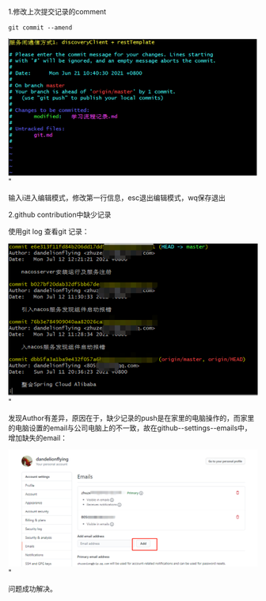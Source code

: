 1.修改上次提交记录的comment

```
git commit --amend
```

<img src="pictures\git-pic1.png">"

输入i进入编辑模式，修改第一行信息，esc退出编辑模式，wq保存退出

2.github contribution中缺少记录

使用git log 查看git 记录：

<img src="pictures\git log.png">"

发现Author有差异，原因在于，缺少记录的push是在家里的电脑操作的，而家里的电脑设置的email与公司电脑上的不一致，故在github--settings--emails中，增加缺失的email：

<img src="pictures\github-add-email.png">"



问题成功解决。